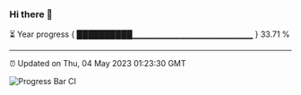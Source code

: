 ### Hi there 👋

⏳ Year progress { ██████████▁▁▁▁▁▁▁▁▁▁▁▁▁▁▁▁▁▁▁▁ } 33.71 %

---

⏰ Updated on Thu, 04 May 2023 01:23:30 GMT

![Progress Bar CI](https://github.com/ZhaoGui/ZhaoGui/workflows/Progress%20Bar%20CI/badge.svg)
